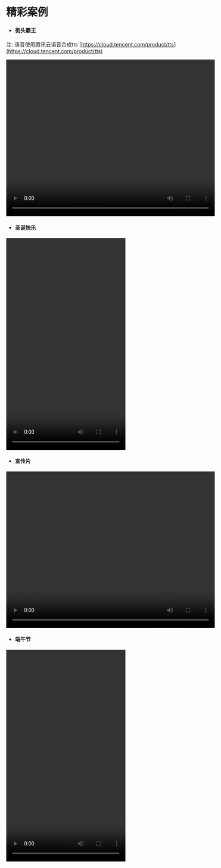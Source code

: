 # 精彩案例

- #### 街头霸王

注: 语音使用腾讯云语音合成tts [https://cloud.tencent.com/product/tts](https://cloud.tencent.com/product/tts)

<video controls="controls" width="560" height="420" >
  <source type="video/mp4" src="./_media/video/wonder/jb.mp4"></source>
</video>


- #### 圣诞快乐

<video controls="controls" width="320" height="568" >
  <source type="video/mp4" src="./_media/video/wonder/shengdan.mp4"></source>
</video>

- #### 宣传片

<video controls="controls" width="560" height="420" >
  <source type="video/mp4" src="./_media/video/wonder/ffcreator.mp4"></source>
</video>

- #### 端午节

<video controls="controls" width="320" height="568" >
  <source type="video/mp4" src="./_media/video/wonder/dw.mp4"></source>
</video>